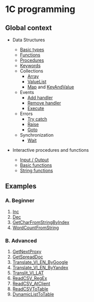 # 1C programming

## Global context

+ Data Structures
    + [Basic types](./Data%20structures/BasicTypes.md)
    + [Functions](./Data%20structures/Functions.md)
    + [Procedures](./Data%20structures/Procedures.md)
    + [Keywords](./Data%20structures/Keywords.md)
    + Collections
        + [Array](./Data%20structures/Collections/Array.md)
        + [ValueList](./Data%20structures/Collections/ValueList.md)
        + [Map](./Data%20structures/Collections/Map.md) and [KeyAndValue](./Data%20structures/Collections/KeyAndValue.md)
    + Events
        + [Add handler](./Data%20structures/Event/AddHandler.md)
        + [Remove handler](./Data%20structures/Event/RemoveHandler.md)
        + [Execute](./Data%20structures/Event/Excecute.md)
    + Errors
        + [Try catch](./Data%20structures/Error/TryCatch.md)
        + [Raise](./Data%20structures/Error/Raise.md)
        + [Goto](./Data%20structures/Error/Goto.md)
    + Synchronization
        + [Wait](./Data%20structures/Sync/Wait.md)

+ Interactive procedures and functions
    + [Input / Output](./Procedures/IO.md)
    + [Basic functions](./Procedures/Basic.md)
    + [String functions](./Procedures/String.md)

## Examples
### A. Beginner
1. [Inc](./Examples/beginner/Inc.bsl)
2. [Dec](./Examples/beginner/Dec.bsl)
3. [GetCharFromStringByIndex](./Examples/beginner/GetCharFromStringByIndex.bsl)
4. [WordCountFromString](./Examples/beginner/WordCountFromString.bsl)

### B. Advanced
1. [GetNextProxy](./Examples/advanced/GetNextProxy.bsl)
2. [GetSpreadDoc](./Examples/advanced/GetSpreadDoc.bsl)
3. [Translate_VI_EN_ByGoogle](./Examples/advanced/Translate_VI_EN_ByGoogle.bsl)
4. [Translate_VI_EN_ByYandex](./Examples/advanced/Translate_VI_EN_ByYandex.bsl)
5. [Translit_VI_LAT](./Examples/advanced/Translit_VI_LAT.bsl)
6. [ReadCSV_RegEx](./Examples/advanced/ReadCSV_RegEx.bsl)
7. [ReadCSV_AtClient](./Examples/advanced/ReadCSV_AtClient.bsl)
8. [ReadCSVToTable](./Examples/advanced/ReadCSVToTable.bsl)
9. [DynamicListToTable](./Examples/advanced/DynamicListToTable.bsl)
